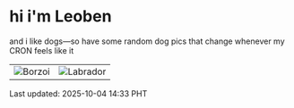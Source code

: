 # hi i'm Leoben

and i like dogs—so have some random dog pics that change whenever my CRON feels like it

|  |  |
|--------|----------|
| ![Borzoi](https://random-dog-vercel.vercel.app/api/random-borzoi?v=1759559633) | ![Labrador](https://random-dog-vercel.vercel.app/api/random-labrador?v=1759559633) |

Last updated: 2025-10-04 14:33 PHT
